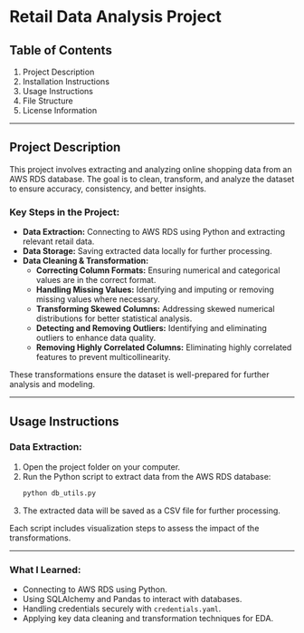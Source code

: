 # Retail Data Analysis Project

## Table of Contents
1. Project Description
2. Installation Instructions
3. Usage Instructions
4. File Structure
5. License Information

---

## Project Description
This project involves extracting and analyzing online shopping data from an AWS RDS database. The goal is to clean, transform, and analyze the dataset to ensure accuracy, consistency, and better insights.

### **Key Steps in the Project:**
- **Data Extraction:** Connecting to AWS RDS using Python and extracting relevant retail data.
- **Data Storage:** Saving extracted data locally for further processing.
- **Data Cleaning & Transformation:**
  - **Correcting Column Formats:** Ensuring numerical and categorical values are in the correct format.
  - **Handling Missing Values:** Identifying and imputing or removing missing values where necessary.
  - **Transforming Skewed Columns:** Addressing skewed numerical distributions for better statistical analysis.
  - **Detecting and Removing Outliers:** Identifying and eliminating outliers to enhance data quality.
  - **Removing Highly Correlated Columns:** Eliminating highly correlated features to prevent multicollinearity.

These transformations ensure the dataset is well-prepared for further analysis and modeling.



---

## Usage Instructions
### **Data Extraction:**
1. Open the project folder on your computer.
2. Run the Python script to extract data from the AWS RDS database:
   ```sh
   python db_utils.py
   ```
3. The extracted data will be saved as a CSV file for further processing.


Each script includes visualization steps to assess the impact of the transformations.


---

### **What I Learned:**
- Connecting to AWS RDS using Python.
- Using SQLAlchemy and Pandas to interact with databases.
- Handling credentials securely with `credentials.yaml`.
- Applying key data cleaning and transformation techniques for EDA.


